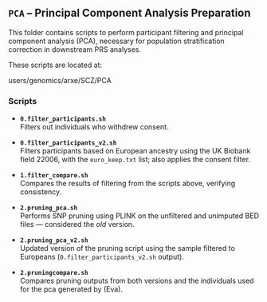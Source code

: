 ## `PCA` – Principal Component Analysis Preparation

This folder contains scripts to perform participant filtering and principal component analysis (PCA), necessary for population stratification correction in downstream PRS analyses.

These scripts are located at:

users/genomics/arxe/SCZ/PCA

### Scripts

- **`0.filter_participants.sh`**  
  Filters out individuals who withdrew consent.

- **`0.filter_participants_v2.sh`**  
  Filters participants based on European ancestry using the UK Biobank field 22006, with the `euro_keep.txt` list; also applies the consent filter.

- **`1.filter_compare.sh`**  
  Compares the results of filtering from the scripts above, verifying consistency.

- **`2.pruning_pca.sh`**  
  Performs SNP pruning using PLINK on the unfiltered and unimputed BED files — considered the *old* version.

- **`2.pruning_pca_v2.sh`**  
  Updated version of the pruning script using the sample filtered to Europeans (`0.filter_participants_v2.sh` output).

- **`2.pruningcompare.sh`**  
  Compares pruning outputs from both versions and the individuals used for the pca generated by (Eva).
